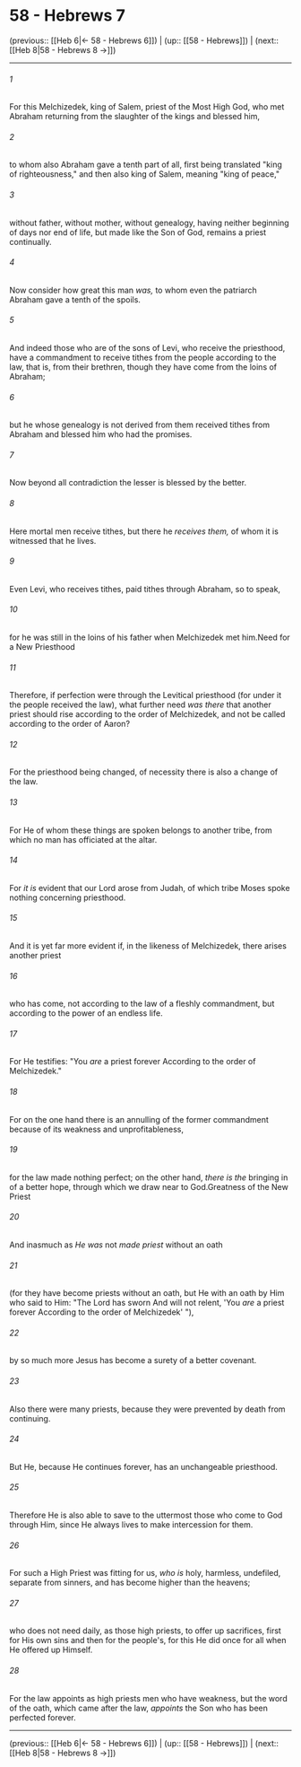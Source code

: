 # 58 - Hebrews 7

(previous:: [[Heb 6|← 58 - Hebrews 6]]) | (up:: [[58 - Hebrews]]) | (next:: [[Heb 8|58 - Hebrews 8 →]])

***


###### 1 
For this Melchizedek, king of Salem, priest of the Most High God, who met Abraham returning from the slaughter of the kings and blessed him, 

###### 2 
to whom also Abraham gave a tenth part of all, first being translated "king of righteousness," and then also king of Salem, meaning "king of peace," 

###### 3 
without father, without mother, without genealogy, having neither beginning of days nor end of life, but made like the Son of God, remains a priest continually. 

###### 4 
Now consider how great this man _was,_ to whom even the patriarch Abraham gave a tenth of the spoils. 

###### 5 
And indeed those who are of the sons of Levi, who receive the priesthood, have a commandment to receive tithes from the people according to the law, that is, from their brethren, though they have come from the loins of Abraham; 

###### 6 
but he whose genealogy is not derived from them received tithes from Abraham and blessed him who had the promises. 

###### 7 
Now beyond all contradiction the lesser is blessed by the better. 

###### 8 
Here mortal men receive tithes, but there he _receives them,_ of whom it is witnessed that he lives. 

###### 9 
Even Levi, who receives tithes, paid tithes through Abraham, so to speak, 

###### 10 
for he was still in the loins of his father when Melchizedek met him.Need for a New Priesthood 

###### 11 
Therefore, if perfection were through the Levitical priesthood (for under it the people received the law), what further need _was there_ that another priest should rise according to the order of Melchizedek, and not be called according to the order of Aaron? 

###### 12 
For the priesthood being changed, of necessity there is also a change of the law. 

###### 13 
For He of whom these things are spoken belongs to another tribe, from which no man has officiated at the altar. 

###### 14 
For _it is_ evident that our Lord arose from Judah, of which tribe Moses spoke nothing concerning priesthood. 

###### 15 
And it is yet far more evident if, in the likeness of Melchizedek, there arises another priest 

###### 16 
who has come, not according to the law of a fleshly commandment, but according to the power of an endless life. 

###### 17 
For He testifies: "You _are_ a priest forever According to the order of Melchizedek." 

###### 18 
For on the one hand there is an annulling of the former commandment because of its weakness and unprofitableness, 

###### 19 
for the law made nothing perfect; on the other hand, _there is the_ bringing in of a better hope, through which we draw near to God.Greatness of the New Priest 

###### 20 
And inasmuch as _He was_ not _made priest_ without an oath 

###### 21 
(for they have become priests without an oath, but He with an oath by Him who said to Him: "The Lord has sworn And will not relent, 'You _are_ a priest forever According to the order of Melchizedek' "), 

###### 22 
by so much more Jesus has become a surety of a better covenant. 

###### 23 
Also there were many priests, because they were prevented by death from continuing. 

###### 24 
But He, because He continues forever, has an unchangeable priesthood. 

###### 25 
Therefore He is also able to save to the uttermost those who come to God through Him, since He always lives to make intercession for them. 

###### 26 
For such a High Priest was fitting for us, _who is_ holy, harmless, undefiled, separate from sinners, and has become higher than the heavens; 

###### 27 
who does not need daily, as those high priests, to offer up sacrifices, first for His own sins and then for the people's, for this He did once for all when He offered up Himself. 

###### 28 
For the law appoints as high priests men who have weakness, but the word of the oath, which came after the law, _appoints_ the Son who has been perfected forever.

***

(previous:: [[Heb 6|← 58 - Hebrews 6]]) | (up:: [[58 - Hebrews]]) | (next:: [[Heb 8|58 - Hebrews 8 →]])
